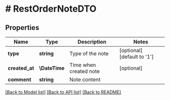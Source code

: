 # # RestOrderNoteDTO

## Properties

Name | Type | Description | Notes
------------ | ------------- | ------------- | -------------
**type** | **string** | Type of the note | [optional] [default to '1']
**created_at** | **\DateTime** | Time when created note | [optional]
**comment** | **string** | Note content |

[[Back to Model list]](../../README.md#models) [[Back to API list]](../../README.md#endpoints) [[Back to README]](../../README.md)
